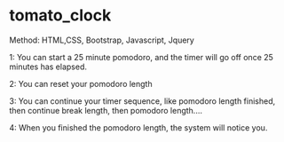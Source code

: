 # tomato_clock
Method: HTML,CSS, Bootstrap, Javascript, Jquery

1: You can start a 25 minute pomodoro, and the timer will go off once 25 minutes has elapsed.

2: You can reset your pomodoro length

3: You can continue your timer sequence, like pomodoro length finished, then continue break length, then pomodoro length....

4: When you finished the pomodoro length, the system will notice you.
